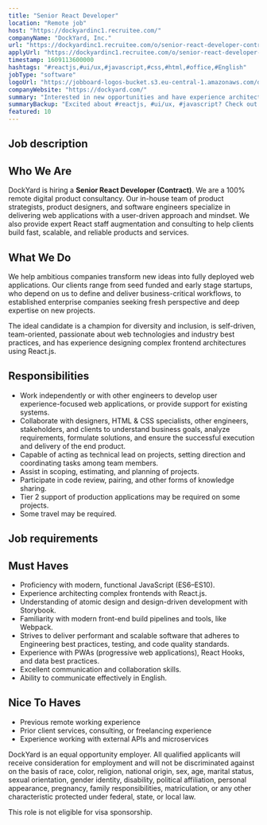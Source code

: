 ```yaml
---
title: "Senior React Developer"
location: "Remote job"
host: "https://dockyardinc1.recruitee.com/"
companyName: "DockYard, Inc."
url: "https://dockyardinc1.recruitee.com/o/senior-react-developer-contract"
applyUrl: "https://dockyardinc1.recruitee.com/o/senior-react-developer-contract/c/new"
timestamp: 1609113600000
hashtags: "#reactjs,#ui/ux,#javascript,#css,#html,#office,#English"
jobType: "software"
logoUrl: "https://jobboard-logos-bucket.s3.eu-central-1.amazonaws.com/dockyard-inc-"
companyWebsite: "https://dockyard.com/"
summary: "Interested in new opportunities and have experience architecting complex frontends with React? DockYard, Inc. has a job opening for a senior react developer."
summaryBackup: "Excited about #reactjs, #ui/ux, #javascript? Check out this job post!"
featured: 10
---
```


## Job description

## Who We Are

DockYard is hiring a **Senior React Developer (Contract)**. We are a 100% remote digital product consultancy. Our in-house team of product strategists, product designers, and software engineers specialize in delivering web applications with a user-driven approach and mindset. We also provide expert React staff augmentation and consulting to help clients build fast, scalable, and reliable products and services.

## What We Do

We help ambitious companies transform new ideas into fully deployed web applications. Our clients range from seed funded and early stage startups, who depend on us to define and deliver business-critical workflows, to established enterprise companies seeking fresh perspective and deep expertise on new projects.

The ideal candidate is a champion for diversity and inclusion, is self-driven, team-oriented, passionate about web technologies and industry best practices, and has experience designing complex frontend architectures using React.js.

## Responsibilities

*   Work independently or with other engineers to develop user experience-focused web applications, or provide support for existing systems.
*   Collaborate with designers, HTML & CSS specialists, other engineers, stakeholders, and clients to understand business goals, analyze requirements, formulate solutions, and ensure the successful execution and delivery of the end product.
*   Capable of acting as technical lead on projects, setting direction and coordinating tasks among team members.
*   Assist in scoping, estimating, and planning of projects.
*   Participate in code review, pairing, and other forms of knowledge sharing.
*   Tier 2 support of production applications may be required on some projects.
*   Some travel may be required.

## Job requirements

## Must Haves

*   Proficiency with modern, functional JavaScript (ES6–ES10).
*   Experience architecting complex frontends with React.js.
*   Understanding of atomic design and design-driven development with Storybook.
*   Familiarity with modern front-end build pipelines and tools, like Webpack.
*   Strives to deliver performant and scalable software that adheres to Engineering best practices, testing, and code quality standards.
*   Experience with PWAs (progressive web applications), React Hooks, and data best practices.
*   Excellent communication and collaboration skills.
*   Ability to communicate effectively in English.

## Nice To Haves

*   Previous remote working experience
*   Prior client services, consulting, or freelancing experience
*   Experience working with external APIs and microservices

DockYard is an equal opportunity employer. All qualified applicants will receive consideration for employment and will not be discriminated against on the basis of race, color, religion, national origin, sex, age, marital status, sexual orientation, gender identity, disability, political affiliation, personal appearance, pregnancy, family responsibilities, matriculation, or any other characteristic protected under federal, state, or local law.

This role is not eligible for visa sponsorship.
